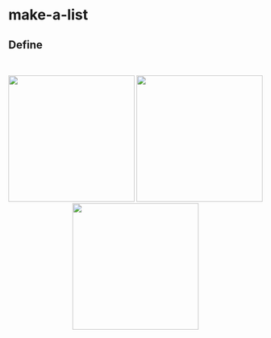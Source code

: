 # make-a-list
## Define

<br>
<p align="center">
<img src="https://user-images.githubusercontent.com/88663603/163695920-21c4f505-01d5-4514-b2e2-64f73cf37364.png" width="250" />
<img src="https://user-images.githubusercontent.com/88663603/163695879-67aca654-7fac-4008-88f5-b81f76545f5c.gif" width="250" />
<img src="https://user-images.githubusercontent.com/88663603/163695931-b07c54fb-49af-4f69-9455-24b59f306616.png" width="250" />

